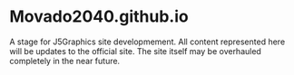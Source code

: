 # Movado2040.github.io
A stage for J5Graphics site developmement. All content represented here will be updates to the official site. The site itself may be overhauled completely in the near future.
